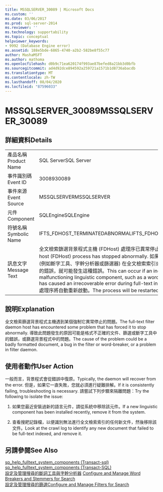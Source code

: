 ```yaml
---
title: MSSQLSERVER_30089 | Microsoft Docs
ms.custom: ''
ms.date: 03/06/2017
ms.prod: sql-server-2014
ms.reviewer: ''
ms.technology: supportability
ms.topic: conceptual
helpviewer_keywords:
- 9992 (Database Engine error)
ms.assetid: 188e5bde-6865-4740-a2b2-582be8f55c77
author: MashaMSFT
ms.author: mathoma
ms.openlocfilehash: d0b9c71ea620174f993ae87befed8a21bb3d0bfb
ms.sourcegitcommit: ad4d92dce894592a259721a1571b1d8736abacdb
ms.translationtype: MT
ms.contentlocale: zh-TW
ms.lasthandoff: 08/04/2020
ms.locfileid: "87596033"
---
```

# <a name="mssqlserver_30089"></a><span data-ttu-id="69896-102">MSSQLSERVER_30089</span><span class="sxs-lookup"><span data-stu-id="69896-102">MSSQLSERVER_30089</span></span>
    
## <a name="details"></a><span data-ttu-id="69896-103">詳細資料</span><span class="sxs-lookup"><span data-stu-id="69896-103">Details</span></span>  
  
|||  
|-|-|  
|<span data-ttu-id="69896-104">產品名稱</span><span class="sxs-lookup"><span data-stu-id="69896-104">Product Name</span></span>|<span data-ttu-id="69896-105">SQL Server</span><span class="sxs-lookup"><span data-stu-id="69896-105">SQL Server</span></span>|  
|<span data-ttu-id="69896-106">事件識別碼</span><span class="sxs-lookup"><span data-stu-id="69896-106">Event ID</span></span>|<span data-ttu-id="69896-107">30089</span><span class="sxs-lookup"><span data-stu-id="69896-107">30089</span></span>|  
|<span data-ttu-id="69896-108">事件來源</span><span class="sxs-lookup"><span data-stu-id="69896-108">Event Source</span></span>|<span data-ttu-id="69896-109">MSSQLSERVER</span><span class="sxs-lookup"><span data-stu-id="69896-109">MSSQLSERVER</span></span>|  
|<span data-ttu-id="69896-110">元件</span><span class="sxs-lookup"><span data-stu-id="69896-110">Component</span></span>|<span data-ttu-id="69896-111">SQLEngine</span><span class="sxs-lookup"><span data-stu-id="69896-111">SQLEngine</span></span>|  
|<span data-ttu-id="69896-112">符號名稱</span><span class="sxs-lookup"><span data-stu-id="69896-112">Symbolic Name</span></span>|<span data-ttu-id="69896-113">IFTS_FDHOST_TERMINATEDABNORMAL</span><span class="sxs-lookup"><span data-stu-id="69896-113">IFTS_FDHOST_TERMINATEDABNORMAL</span></span>|  
|<span data-ttu-id="69896-114">訊息文字</span><span class="sxs-lookup"><span data-stu-id="69896-114">Message Text</span></span>|<span data-ttu-id="69896-115">全文檢索篩選背景程式主機 (FDHost) 處理序已異常停止。</span><span class="sxs-lookup"><span data-stu-id="69896-115">The fulltext filter daemon host (FDHost) process has stopped abnormally.</span></span> <span data-ttu-id="69896-116">如果設定錯誤或故障的語言元件 (例如斷字工具、字幹分析器或篩選器) 在全文檢索索引或查詢處理過程中造成無法復原的錯誤，就可能發生這種錯誤。</span><span class="sxs-lookup"><span data-stu-id="69896-116">This can occur if an incorrectly configured or malfunctioning linguistic component, such as a wordbreaker, stemmer or filter has caused an irrecoverable error during full-text indexing or query processing.</span></span> <span data-ttu-id="69896-117">處理序將自動重新啟動。</span><span class="sxs-lookup"><span data-stu-id="69896-117">The process will be restarted automatically.</span></span>|  
  
## <a name="explanation"></a><span data-ttu-id="69896-118">說明</span><span class="sxs-lookup"><span data-stu-id="69896-118">Explanation</span></span>  
 <span data-ttu-id="69896-119">全文檢索篩選背景程式主機遇到某個強制它異常停止的問題。</span><span class="sxs-lookup"><span data-stu-id="69896-119">The full-text filter daemon host has encountered some problem that has forced it to stop abnormally.</span></span> <span data-ttu-id="69896-120">導致此問題發生的原因可能是格式不正確的文件、篩選或斷字工具中的錯誤，或篩選背景程式中的問題。</span><span class="sxs-lookup"><span data-stu-id="69896-120">The cause of the problem could be a badly formatted document, a bug in the filter or word-breaker, or a problem in filter daemon.</span></span>  
  
## <a name="user-action"></a><span data-ttu-id="69896-121">使用者動作</span><span class="sxs-lookup"><span data-stu-id="69896-121">User Action</span></span>  
 <span data-ttu-id="69896-122">一般而言，背景程式會從錯誤中復原。</span><span class="sxs-lookup"><span data-stu-id="69896-122">Typically, the daemon will recover from the error.</span></span> <span data-ttu-id="69896-123">但是，如果它一直失敗，您就必須進行疑難排解。</span><span class="sxs-lookup"><span data-stu-id="69896-123">If it is consistently failing, troubleshooting is necessary.</span></span> <span data-ttu-id="69896-124">請嘗試下列步驟來隔離問題：</span><span class="sxs-lookup"><span data-stu-id="69896-124">Try the following to isolate the issue:</span></span>  
  
1.  <span data-ttu-id="69896-125">如果您最近安裝過新的語言元件，請從系統中移除該元件。</span><span class="sxs-lookup"><span data-stu-id="69896-125">If a new linguistic component has been installed recently, remove it from the system.</span></span>  
  
2.  <span data-ttu-id="69896-126">查看搜耙記錄檔，以便識別無法進行全文檢索索引的任何新文件，然後移除該文件。</span><span class="sxs-lookup"><span data-stu-id="69896-126">Look at the crawl log to identify any new document that failed to be full-text indexed, and remove it.</span></span>  
  
## <a name="see-also"></a><span data-ttu-id="69896-127">另請參閱</span><span class="sxs-lookup"><span data-stu-id="69896-127">See Also</span></span>  
 <span data-ttu-id="69896-128">[sp_help_fulltext_system_components &#40;Transact-sql&#41;](/sql/relational-databases/system-stored-procedures/sp-help-fulltext-system-components-transact-sql) </span><span class="sxs-lookup"><span data-stu-id="69896-128">[sp_help_fulltext_system_components &#40;Transact-SQL&#41;](/sql/relational-databases/system-stored-procedures/sp-help-fulltext-system-components-transact-sql) </span></span>  
 <span data-ttu-id="69896-129">[設定及管理搜尋的斷詞工具與字幹分析器](../search/configure-and-manage-word-breakers-and-stemmers-for-search.md) </span><span class="sxs-lookup"><span data-stu-id="69896-129">[Configure and Manage Word Breakers and Stemmers for Search](../search/configure-and-manage-word-breakers-and-stemmers-for-search.md) </span></span>  
 [<span data-ttu-id="69896-130">設定及管理搜尋的篩選</span><span class="sxs-lookup"><span data-stu-id="69896-130">Configure and Manage Filters for Search</span></span>](../search/configure-and-manage-filters-for-search.md)  
  
  
